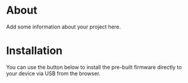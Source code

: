 # About

Add some information about your project here.

# Installation

You can use the button below to install the pre-built firmware directly to your device via USB from the browser.

<esp-web-install-button manifest="./manifest.json"></esp-web-install-button>

<script type="module" src='https://unpkg.com/esp-web-tools@8.0.3/dist/web/install-button.js?module'></script>
